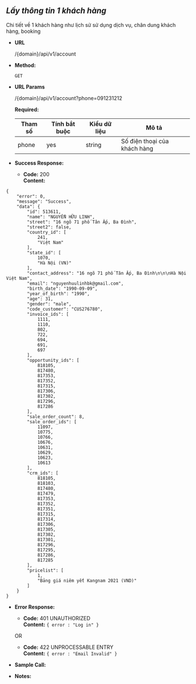 ***Lấy thông tin 1 khách hàng***
----
  Chi tiết về 1 khách hàng như lịch sử sử dụng dịch vụ, chân dung khách hàng, booking

* **URL**

   /{domain}/api/v1/account

* **Method:**
  
  `GET` 
  
*  **URL Params**

   /{domain}/api/v1/account?phone=091231212

   **Required:**
 
    | Tham số  | Tính bắt buộc  | Kiểu dữ liệu  | Mô tả  |
    |---|---|---|---|
    | phone | yes  | string  | Số điện thoại của khách hàng  |


* **Success Response:**
  
  * **Code:** 200 <br />
    **Content:** 
```
{
    "error": 0,
    "message": "Success",
    "data": {
        "id": 513611,
        "name": "NGUYỄN HỮU LINH",
        "street": "16 ngõ 71 phố Tân Ấp, Ba Đình",
        "street2": false,
        "country_id": [
            241,
            "Việt Nam"
        ],
        "state_id": [
            1070,
            "Hà Nội (VN)"
        ],
        "contact_address": "16 ngõ 71 phố Tân Ấp, Ba Đình\n\n\nHà Nội Việt Nam",
        "email": "nguyenhuulinhbk@gmail.com",
        "birth_date": "1990-09-09",
        "year_of_birth": "1990",
        "age": 31,
        "gender": "male",
        "code_customer": "CUS276780",
        "invoice_ids": [
            1111,
            1110,
            802,
            722,
            694,
            691,
            697
        ],
        "opportunity_ids": [
            818105,
            817480,
            817353,
            817352,
            817315,
            817306,
            817302,
            817296,
            817286
        ],
        "sale_order_count": 8,
        "sale_order_ids": [
            11097,
            10775,
            10766,
            10676,
            10631,
            10629,
            10623,
            10613
        ],
        "crm_ids": [
            818105,
            818103,
            817480,
            817479,
            817353,
            817352,
            817351,
            817315,
            817314,
            817306,
            817305,
            817302,
            817301,
            817296,
            817295,
            817286,
            817285
        ],
        "pricelist": [
            1,
            "Bảng giá niêm yết Kangnam 2021 (VND)"
        ]
    }
}

```
 
* **Error Response:**

  * **Code:** 401 UNAUTHORIZED <br />
    **Content:** `{ error : "Log in" }`

  OR

  * **Code:** 422 UNPROCESSABLE ENTRY <br />
    **Content:** `{ error : "Email Invalid" }`

* **Sample Call:**



* **Notes:**


